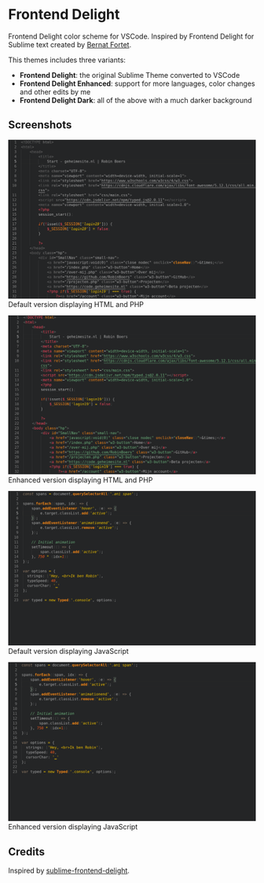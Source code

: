 # Frontend Delight

Frontend Delight color scheme for VSCode. Inspired by Frontend Delight for Sublime text created by [Bernat Fortet](https://github.com/bernatfortet).

This themes includes three variants:

- **Frontend Delight**: the original Sublime Theme converted to VSCode
- **Frontend Delight Enhanced**: support for more languages, color changes and other edits by me
- **Frontend Delight Dark**: all of the above with a much darker background

## Screenshots

![Default version displaying HTML and PHP](./preview1.png)  
Default version displaying HTML and PHP  

![Enhanced version displaying HTML and PHP](./screenshot.png)  
Enhanced version displaying HTML and PHP  

![Default version displaying JavaScript](./preview2.png)  
Default version displaying JavaScript  

![Enhanced version displaying JavaScript](./preview2_enhanced.png)  
Enhanced version displaying JavaScript  

## Credits

Inspired by [sublime-frontend-delight](https://github.com/bernatfortet/sublime-frontend-delight).
